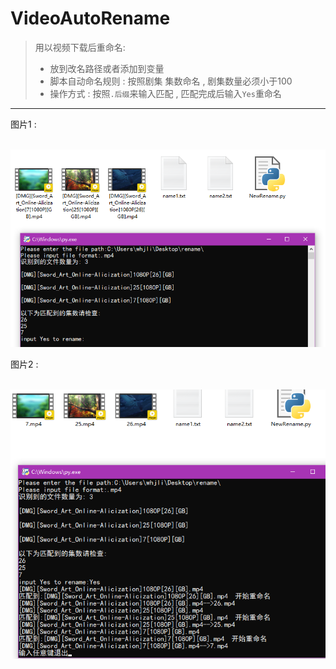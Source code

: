 # VideoAutoRename
> 用以视频下载后重命名:
>
> * 放到改名路径或者添加到变量
> * 脚本自动命名规则 : 按照剧集 集数命名 , 剧集数量必须小于100
> * 操作方式 : 按照`.后缀`来输入匹配 , 匹配完成后输入`Yes`重命名
*********************************************************
图片1 :

​	![](https://github.com/whjlinyi/VideoAutoRename/blob/master/Img/1.png)

图片2 :

​	![](https://github.com/whjlinyi/VideoAutoRename/blob/master/Img/2.png)


